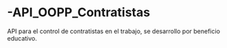 # -API_OOPP_Contratistas
API para el control de contratistas en el trabajo, se desarrollo por beneficio educativo.
